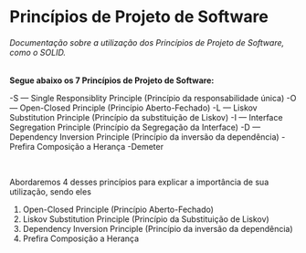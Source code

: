 # Princípios de Projeto de Software
<div>
<h6>Documentação sobre a utilização dos Princípios de Projeto de Software, como o SOLID.</h6>

<b>Segue abaixo os 7 Princípios de Projeto de Software:</b>

-S — Single Responsiblity Principle (Princípio da responsabilidade única)
-O — Open-Closed Principle (Princípio Aberto-Fechado)
-L — Liskov Substitution Principle (Princípio da substituição de Liskov)
-I — Interface Segregation Principle (Princípio da Segregação da Interface)
-D — Dependency Inversion Principle (Princípio da inversão da dependência)
-Prefira Composição a Herança
-Demeter 

<br>

Abordaremos 4 desses princípios para explicar a importância de sua utilização, sendo eles 

1. Open-Closed Principle (Princípio Aberto-Fechado)
2. Liskov Substitution Principle (Princípio da Substituição de Liskov)
3. Dependency Inversion Principle (Princípio da inversão da dependência)
4. Prefira Composição a Herança
</div>

<!-- Enunciado
2. Vocês deve commitar e documentar o código no seu repositório no GitHub. Utilize o Readme do projeto para linkar os códigos e documentar a explicação do exemplo.

- O que é? Para que serve?

- Exemplo que ilustre a sua importância (escolha a linguagem que desejar). Explique o código detalhadamente e onde o princípio esta sendo usado e qual pooblema ele tem resolvido.

3. Você deve enviar o link do seu repositório nesta Tarefa

COLOCAR NO README
Descrição do seu projeto;
Funcionalidades;
Como os usuários podem utilizá-lo;
Onde os usuários podem encontrar ajuda sobre seu projeto;
Autores do projeto --> 
